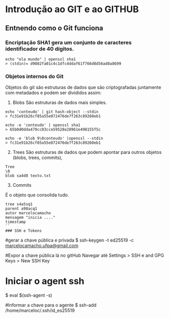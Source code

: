 # Introdução ao GIT e ao GITHUB

## Entnendo como o Git funciona

###  Encriptação SHA1 gera um conjunto de caracteres identificador de 40 dígitos.

```
echo "ola mundo" | openssl sha1
> (stdin)= d9802fa01c4c1dfc4ddaf61f766d8d56ad8a8699

```

### Objetos internos do Git

Objetos do git são estruturas de dados que são criptografadas juntamente com metadados e podem ser divididos assim:

1. Blobs
São estruturas de dados mais simples.
```
echo 'conteudo' | git hash-object --stdin
> fc31e91b26cf85a55e072476de7f263c89260eb1

echo -e 'conteudo' | openssl sha1
> 65b0d0dda479cc03cce59528e28961e498155f5c

echo -e 'blob 9\0conteudo' |openssl --stdin
> fc31e91b26cf85a55e072476de7f263c89260eb1
```

2. Trees
São estruturas de dados que podem apontar para outros objetos (blobs, trees, commits), 
``` 
Tree
\0
blob sa4d8 texto.txt
``` 
3. Commits

É o objeto que consolida tudo.

```Commit
tree s4a5sq1
parent a98acq1
autor marcelocamacho
mensagem "inicia ...."
timestamp 
``
### SSH e Tokens

```
#gerar a chave pública e privada
$ ssh-keygen -t ed25519 -c marcelocamacho.ufpa@gmail.com


#Expor a chave pública lá no gitHub
Navegar até Settings > SSH e and GPG Keys > New SSH Key

# Iniciar o agent ssh
$ eval $(ssh-agent -s)

#Informar a chave para o agente
$ ssh-add /home/marceloc/.ssh/id_es25519

``` 